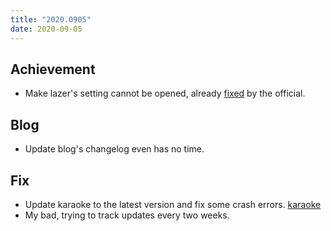```yaml
---
title: "2020.0905"
date: 2020-09-05
---
```


## Achievement

- Make lazer's setting cannot be opened, already [fixed](https://github.com/ppy/osu/issues/10053) by the official.

## Blog

- Update blog's changelog even has no time.

## Fix

- Update karaoke to the latest version and fix some crash errors. [karaoke](#158@LumpBloom7)
- My bad, trying to track updates every two weeks.
